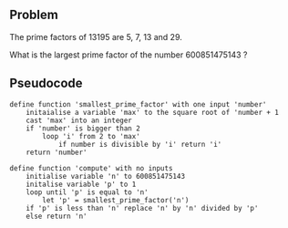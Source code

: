 ## Problem
The prime factors of 13195 are 5, 7, 13 and 29.

What is the largest prime factor of the number 600851475143 ?

## Pseudocode
```
define function 'smallest_prime_factor' with one input 'number'
    initaialise a variable 'max' to the square root of 'number + 1
    cast 'max' into an integer
    if 'number' is bigger than 2
        loop 'i' from 2 to 'max'
            if number is divisible by 'i' return 'i'
    return 'number'

define function 'compute' with no inputs
    initialise variable 'n' to 600851475143
    initalise variable 'p' to 1
    loop until 'p' is equal to 'n'
        let 'p' = smallest_prime_factor('n')
	if 'p' is less than 'n' replace 'n' by 'n' divided by 'p'
	else return 'n'
```
